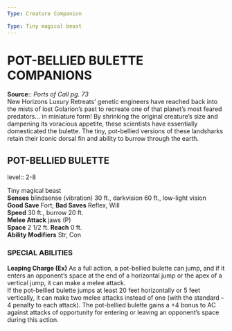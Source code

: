 ```yaml
---
Type: Creature Companion

Type: Tiny magical beast 
---
```

#  POT-BELLIED BULETTE COMPANIONS

**Source**:: _Ports of Call pg. 73_  
New Horizons Luxury Retreats’ genetic engineers have reached back into the mists of lost Golarion’s past to recreate one of that planet’s most feared predators... in miniature form! By shrinking the original creature’s size and dampening its voracious appetite, these scientists have essentially domesticated the bulette. The tiny, pot-bellied versions of these landsharks retain their iconic dorsal fin and ability to burrow through the earth.

## POT-BELLIED BULETTE
level:: 2-8

Tiny magical beast  
**Senses** blindsense (vibration) 30 ft., darkvision 60 ft., low-light vision  
**Good Save** Fort; **Bad Saves** Reflex, Will  
**Speed** 30 ft., burrow 20 ft.  
**Melee Attack** jaws (P)  
**Space** 2 1/2 ft. **Reach** 0 ft.  
**Ability Modifiers** Str, Con  

### SPECIAL ABILITIES

**Leaping Charge (Ex)** As a full action, a pot-bellied bulette can jump, and if it enters an opponent’s space at the end of a horizontal jump or the apex of a vertical jump, it can make a melee attack.  
If the pot-bellied bulette jumps at least 20 feet horizontally or 5 feet vertically, it can make two melee attacks instead of one (with the standard –4 penalty to each attack). The pot-bellied bulette gains a +4 bonus to AC against attacks of opportunity for entering or leaving an opponent’s space during this action.
